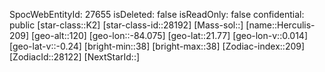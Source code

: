 ﻿---
location: [21.77,-84.075,120]
type: Station
tags:
- astro/Star

---
SpocWebEntityId: 27655
isDeleted: false
isReadOnly: false
confidential: public
[star-class::K2]
[star-class-id::28192]
[Mass-sol::]
[name::Herculis-209]
[geo-alt::120]
[geo-lon::-84.075]
[geo-lat::21.77]
[geo-lon-v::0.014]
[geo-lat-v::-0.24]
[bright-min::38]
[bright-max::38]
[Zodiac-index::209]
[ZodiacId::28122]
[NextStarId::]

